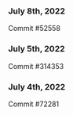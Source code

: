 ### July 8th, 2022

Commit #52558

### July 5th, 2022

Commit #314353


### July 4th, 2022

Commit #72281
